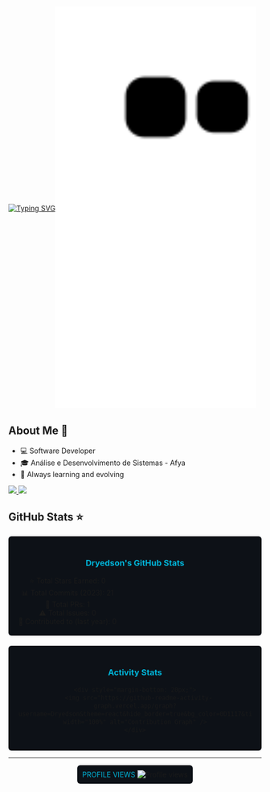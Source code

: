 <div align="center">
  <div style="display: flex; align-items: center;">
    <a href="https://git.io/typing-svg">
      <img src="https://readme-typing-svg.herokuapp.com?font=Fira+Code&size=25&duration=4000&pause=1000&color=00FF00&center=true&vCenter=true&width=435&lines=Desenvolve;Dryedson" alt="Typing SVG" />
    </a>
    <picture>
      <source media="(prefers-color-scheme: dark)" srcset="https://raw.githubusercontent.com/platane/platane/output/github-contribution-grid-snake-dark.svg" />
      <source media="(prefers-color-scheme: light)" srcset="https://raw.githubusercontent.com/platane/platane/output/github-contribution-grid-snake.svg" />
              <img src="https://raw.githubusercontent.com/rafaballerini/rafaballerini/output/github-contribution-grid-snake.svg" width="400" alt="Snake Animation" style="background-color: #0D1117;" />
    </picture>
  </div>
</div>

## About Me 🚀
- 💻 Software Developer
- 🎓 Análise e Desenvolvimento de Sistemas - Afya
- 🌱 Always learning and evolving

<!-- Links de contato -->
<div>
  <a href="dryedson@gmai.com">
    <img src="https://img.shields.io/badge/Gmail-D14836?style=for-the-badge&logo=gmail&logoColor=white" />
  </a>
  <a href="https://www.linkedin.com/in/dryedson/">
    <img src="https://img.shields.io/badge/LinkedIn-0077B5?style=for-the-badge&logo=linkedin&logoColor=white" />
  </a>
</div>

## GitHub Stats ⭐

<div align="center">
  <div style="background-color: #0D1117; padding: 20px; border-radius: 6px; margin-bottom: 20px;">
    <h3 style="color: #00b4d8;">Dryedson's GitHub Stats</h3>
    <div style="display: flex; justify-content: space-between; flex-wrap: wrap; gap: 10px;">
      <div>
        ⭐ Total Stars Earned: 0
        <br>
        📊 Total Commits (2023): 21
        <br>
        🔄 Total PRs: 1
        <br>
        ⚠️ Total Issues: 0
        <br>
        📅 Contributed to (last year): 0
      </div>
    </div>
  </div>

  <div style="background-color: #0D1117; padding: 20px; border-radius: 6px;">
    <h3 style="color: #00b4d8;">Activity Stats</h3>
  
    <div style="margin-bottom: 20px;">
      <img src="https://github-readme-activity-graph.vercel.app/graph?username=Dryedson&theme=react&hide_border=true&bg_color=0D1117&title_color=00b4d8&color=00b4d8&line=0077b6&point=48cae4&area=true" width="100%" alt="Contribution Graph" />
    </div>
  </div>
</div>

---
<div align="center">
  <div style="background-color: #0D1117; padding: 10px; border-radius: 6px; display: inline-block;">
    <span style="color: #00b4d8;">PROFILE VIEWS</span>
    <img src="https://komarev.com/ghpvc/?username=Dryedson&color=00b4d8&style=flat-square" alt="Profile views" />
  </div>
</div>
